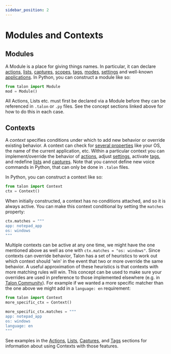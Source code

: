 ```yaml
---
sidebar_position: 2
---
```


# Modules and Contexts

## Modules

A Module is a place for giving things names. In particular, it can declare [actions](unofficial_talon_docs#actions), [lists](unofficial_talon_docs#lists), [captures](unofficial_talon_docs#captures), [scopes](unofficial_talon_docs#scopes), [tags](unofficial_talon_docs#tags), [modes](unofficial_talon_docs#modes), [settings](unofficial_talon_docs#settings) and well-known [applications](unofficial_talon_docs#apps). In Python, you can construct a module like so:

```python
from talon import Module
mod = Module()
```

All Actions, Lists etc. must first be declared via a Module before they can be referenced in `.talon` or `.py` files. See the concept sections linked above for how to do this in each case.

## Contexts

A _context_ specifies conditions under which to add new behavior or override existing behavior. A context can check for [several properties](unofficial_talon_docs#context-header) like your OS, the name of the current application, etc. Within a particular context you can implement/override the behavior of [actions](unofficial_talon_docs#actions), adjust [settings](unofficial_talon_docs#settings), activate [tags](unofficial_talon_docs#tags), and redefine [lists](#lists) and [captures](#captures). Note that you cannot define new voice commands in Python, that can only be done in `.talon` files.

In Python, you can construct a context like so:

```python
from talon import Context
ctx = Context()
```

When initially constructed, a context has no conditions attached, and so it is always active.
You can make this context conditional by setting the `matches` property:

```python
ctx.matches = """
app: notepad_app
os: windows
"""
```

Multiple contexts can be active at any one time, we might have the one mentioned above as well as one with `ctx.matches = "os: windows"`. Since contexts can override behavior, Talon has a set of heuristics to work out which context should 'win' in the event that two or more override the same behavior. A useful approximation of these heuristics is that contexts with more matching rules will win. This concept can be used to make sure your overrides are used in preference to those implemented elsewhere (e.g. in [Talon Community](https://github.com/talonhub/community)). For example if we wanted a more specific matcher than the one above we might add in a `language: en` requirement:

```python
from talon import Context
more_specific_ctx = Context()

more_specific_ctx.matches = """
app: notepad_app
os: windows
language: en
"""
```

See examples in the [Actions](#actions), [Lists](#lists), [Captures](#captures), and [Tags](#tags) sections for information about using Contexts with those features.
